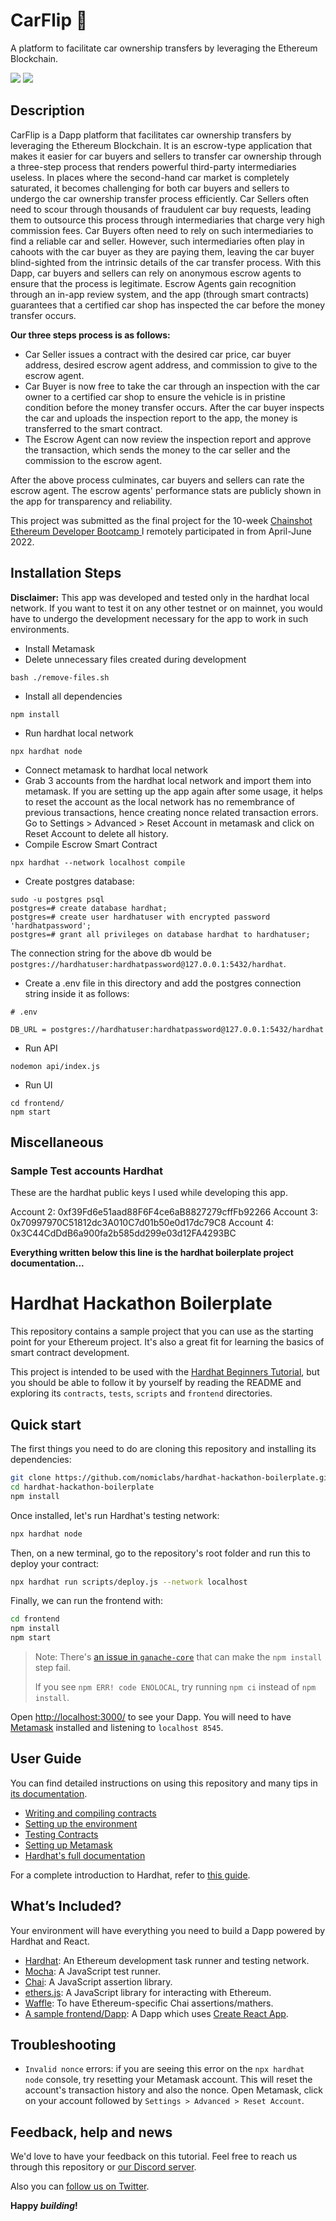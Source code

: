 # CarFlip 🚗
A platform to facilitate car ownership transfers by leveraging the Ethereum Blockchain. 

<img src="docs/app_image_1.png"/>
<img src="docs/app_image_2.png"/>

## Description
CarFlip is a Dapp platform that facilitates car ownership transfers by leveraging the Ethereum Blockchain. It is an escrow-type application that makes it easier for car buyers and sellers to transfer car ownership through a three-step process that renders powerful third-party intermediaries useless. In places where the second-hand car market is completely saturated, it becomes challenging for both car buyers and sellers to undergo the car ownership transfer process efficiently. Car Sellers often need to scour through thousands of fraudulent car buy requests, leading them to outsource this process through intermediaries that charge very high commission fees. Car Buyers often need to rely on such intermediaries to find a reliable car and seller. However, such intermediaries often play in cahoots with the car buyer as they are paying them, leaving the car buyer blind-sighted from the intrinsic details of the car transfer process. With this Dapp, car buyers and sellers can rely on anonymous escrow agents to ensure that the process is legitimate. Escrow Agents gain recognition through an in-app review system, and the app (through smart contracts) guarantees that a certified car shop has inspected the car before the money transfer occurs. 

<b>Our three steps process is as follows:</b>
- Car Seller issues a contract with the desired car price, car buyer address, desired escrow agent address,  and commission to give to the escrow agent.  
- Car Buyer is now free to take the car through an inspection with the car owner to a certified car shop to ensure the vehicle is in pristine condition before the money transfer occurs. After the car buyer inspects the car and uploads the inspection report to the app, the money is transferred to the smart contract. 
- The Escrow Agent can now review the inspection report and approve the transaction, which sends the money to the car seller and the commission to the escrow agent.

After the above process culminates, car buyers and sellers can rate the escrow agent. The escrow agents' performance stats are publicly shown in the app for transparency and reliability. 

This project was submitted as the final project for the 10-week <a href="https://www.chainshot.com/bootcamp">Chainshot Ethereum Developer Bootcamp </a> I remotely participated in from April-June 2022. 
## Installation Steps

<b>Disclaimer:</b> This app was developed and tested only in the hardhat local network. If you want to test it on any other testnet or on mainnet, you would have to undergo the development necessary for the app to work in such environments. 

- Install Metamask
- Delete unnecessary files created during development
```
bash ./remove-files.sh
```
- Install all dependencies
```
npm install
```
- Run hardhat local network
```
npx hardhat node
```
- Connect metamask to hardhat local network
- Grab 3 accounts from the hardhat local network and import them into metamask. If you are setting up the app again after some usage, it helps to reset the account as the local network has no remembrance of previous transactions, hence creating nonce related transaction errors. Go to Settings > Advanced > Reset Account in metamask and click on Reset Account to delete all history. 
- Compile Escrow Smart Contract
```
npx hardhat --network localhost compile
```
- Create postgres database: 
```
sudo -u postgres psql
postgres=# create database hardhat;
postgres=# create user hardhatuser with encrypted password 'hardhatpassword';
postgres=# grant all privileges on database hardhat to hardhatuser;
```
The connection string for the above db would be ```postgres://hardhatuser:hardhatpassword@127.0.0.1:5432/hardhat```.

- Create a .env file in this directory and add the postgres connection string inside it as follows:
```
# .env

DB_URL = postgres://hardhatuser:hardhatpassword@127.0.0.1:5432/hardhat
```


-  Run API
```
nodemon api/index.js
```

- Run UI

```
cd frontend/
npm start
```

## Miscellaneous 
### Sample Test accounts Hardhat 
These are the hardhat public keys I used while developing this app. 

Account 2: 0xf39Fd6e51aad88F6F4ce6aB8827279cffFb92266
Account 3: 0x70997970C51812dc3A010C7d01b50e0d17dc79C8
Account 4: 0x3C44CdDdB6a900fa2b585dd299e03d12FA4293BC



<b>Everything written below this line is the hardhat boilerplate project documentation...</b>

# Hardhat Hackathon Boilerplate

This repository contains a sample project that you can use as the starting point
for your Ethereum project. It's also a great fit for learning the basics of
smart contract development.

This project is intended to be used with the
[Hardhat Beginners Tutorial](https://hardhat.org/tutorial), but you should be
able to follow it by yourself by reading the README and exploring its
`contracts`, `tests`, `scripts` and `frontend` directories.

## Quick start

The first things you need to do are cloning this repository and installing its
dependencies:

```sh
git clone https://github.com/nomiclabs/hardhat-hackathon-boilerplate.git
cd hardhat-hackathon-boilerplate
npm install
```

Once installed, let's run Hardhat's testing network:

```sh
npx hardhat node
```

Then, on a new terminal, go to the repository's root folder and run this to
deploy your contract:

```sh
npx hardhat run scripts/deploy.js --network localhost
```

Finally, we can run the frontend with:

```sh
cd frontend
npm install
npm start
```

> Note: There's [an issue in `ganache-core`](https://github.com/trufflesuite/ganache-core/issues/650) that can make the `npm install` step fail. 
>
> If you see `npm ERR! code ENOLOCAL`, try running `npm ci` instead of `npm install`.

Open [http://localhost:3000/](http://localhost:3000/) to see your Dapp. You will
need to have [Metamask](https://metamask.io) installed and listening to
`localhost 8545`.

## User Guide

You can find detailed instructions on using this repository and many tips in [its documentation](https://hardhat.org/tutorial).

- [Writing and compiling contracts](https://hardhat.org/tutorial/writing-and-compiling-contracts/)
- [Setting up the environment](https://hardhat.org/tutorial/setting-up-the-environment/)
- [Testing Contracts](https://hardhat.org/tutorial/testing-contracts/)
- [Setting up Metamask](https://hardhat.org/tutorial/hackathon-boilerplate-project.html#how-to-use-it)
- [Hardhat's full documentation](https://hardhat.org/getting-started/)

For a complete introduction to Hardhat, refer to [this guide](https://hardhat.org/getting-started/#overview).

## What’s Included?

Your environment will have everything you need to build a Dapp powered by Hardhat and React.

- [Hardhat](https://hardhat.org/): An Ethereum development task runner and testing network.
- [Mocha](https://mochajs.org/): A JavaScript test runner.
- [Chai](https://www.chaijs.com/): A JavaScript assertion library.
- [ethers.js](https://docs.ethers.io/v5/): A JavaScript library for interacting with Ethereum.
- [Waffle](https://github.com/EthWorks/Waffle/): To have Ethereum-specific Chai assertions/mathers.
- [A sample frontend/Dapp](./frontend): A Dapp which uses [Create React App](https://github.com/facebook/create-react-app).

## Troubleshooting

- `Invalid nonce` errors: if you are seeing this error on the `npx hardhat node`
  console, try resetting your Metamask account. This will reset the account's
  transaction history and also the nonce. Open Metamask, click on your account
  followed by `Settings > Advanced > Reset Account`.

## Feedback, help and news

We'd love to have your feedback on this tutorial. Feel free to reach us through
this repository or [our Discord server](https://invite.gg/HardhatSupport).

Also you can [follow us on Twitter](https://twitter.com/HardhatHQ).

**Happy _building_!**
